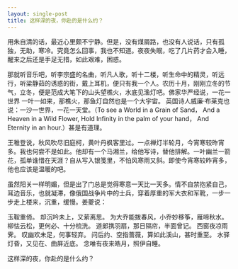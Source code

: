 ```yaml
---
layout: single-post
title: 这样深的夜，你赴的是什么约？
---
```


用朱自清的话，最近心里颇不宁静。但是，没有煤屑路，也没有人说话，只有孤独，无助，寒冷。究竟怎么回事，我也不知道。夜夜失眠，吃了几片药才会入睡，醒来之后还是手足无措，如此艰难，困惑。

那就听音乐吧，听李宗盛的名曲，听凡人歌，听十二楼，听生命中的精灵，听远行，听梁静茹的诱惑的街，戴上耳机，便只有我一个人。农历十月，刚刚立冬的节气，立冬，便是范成大笔下的山头望樵火，水底见渔灯吧。佛家华严经说，一花一世界 一叶一如来，那樵火，那鱼灯自然也是一个大宇宙。 英国诗人威廉·布莱克也说：一沙一世界，一花一天堂。（To see a World in a Grain of Sand， And a Heaven in a Wild Flower, Hold Infinity in the palm of your hand， And Eternity in an hour.）甚是有道理。

王稚登说，秋风吹尽旧庭柯，黄叶丹枫客里过。一点禅灯半轮月，今宵寒较昨宵多。我也何尝不是如此。他却有一个马湘兰，给他写诗，替他排解。一叶幽兰一箭花，孤单谁惜在天涯？自从写入银笺里，不怕风寒雨又斜。即使今宵寒较昨宵多，他也应该是温暖的吧。

虽然阳关一样明媚，但是出了门总是觉得寒意一天比一天多。情不自禁抱紧自己，耳边音乐，也就凝滞，像俄国战争片中的士兵，穿着厚重的军大衣和军靴，一步一步走上楼来，沉重，缓慢。姜夔说：

玉鞍重倚。
却沉吟未上，又萦离思。
为大乔能拨春风，小乔妙移筝，雁啼秋水。
柳怯云松，更何必、十分梳洗。
道郎携羽扇，那日隔帘，半面曾记。
西窗夜凉雨霁。
叹幽欢未足，何事轻弃。
问后约、空指蔷薇，算如此溪山，甚时重至。
水驿灯昏，又见在、曲屏近底。
念唯有夜来皓月，照伊自睡。

这样深的夜，你赴的是什么约？
 
